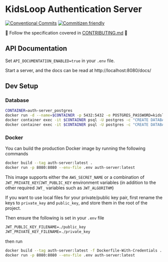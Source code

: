 # KidsLoop Authentication Server

[![Conventional Commits](https://img.shields.io/badge/Conventional%20Commits-1.0.0-yellow.svg)](https://conventionalcommits.org) [![Commitizen friendly](https://img.shields.io/badge/commitizen-friendly-brightgreen.svg)](http://commitizen.github.io/cz-cli/)

📢 Follow the specification covered in [CONTRIBUTING.md](CONTRIBUTING.md) 📢

## API Documentation

Set `API_DOCUMENTATION_ENABLED=true` in your `.env` file.

Start a server, and the docs can be read at http://localhost:8080/docs/

## Dev Setup

### Database

```sh
CONTAINER=auth-server_postgres
docker run -d --name=$CONTAINER -p 5432:5432 -e POSTGRES_PASSWORD=kidsloop postgres
docker container exec -it $CONTAINER psql -U postgres -c "CREATE DATABASE auth_server_test;"
docker container exec -it $CONTAINER psql -U postgres -c "CREATE DATABASE auth_server_dev;"
```

### Docker

You can build the production Docker image by running the following commands

```sh
docker build --tag auth-server:latest .
docker run -p 8080:8080 --env-file .env auth-server:latest
```

This image supports either the `AWS_SECRET_NAME` or a combination of `JWT_PRIVATE_KEY`/`JWT_PUBLIC_KEY` environment variables (in addition to the other required `JWT_` variables such as `JWT_ALGORITHM`)

If you want to use local files for your private/public key pair, first rename the keys to `private_key` and `public_key`, and store them in the root of the project.

Then ensure the following is set in your `.env` file

```txt
JWT_PUBLIC_KEY_FILENAME=./public_key
JWT_PRIVATE_KEY_FILENAME=./private_key
```

then run

```sh
docker build --tag auth-server:latest -f Dockerfile-With-Credentials .
docker run -p 8080:8080 --env-file .env auth-server:latest
```
